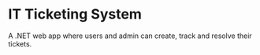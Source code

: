 # IT Ticketing System

A .NET web app where users and admin can create, track and resolve their tickets.
